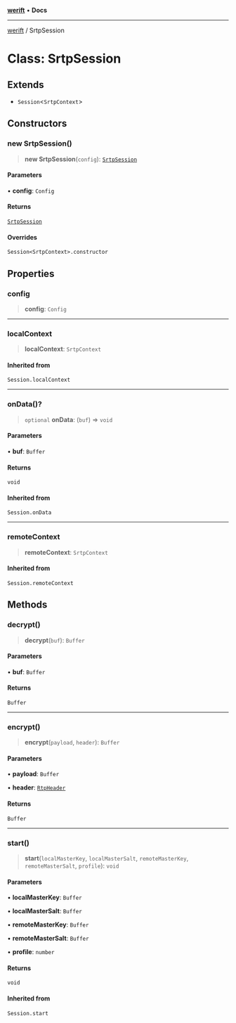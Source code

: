 [**werift**](../README.md) • **Docs**

***

[werift](../globals.md) / SrtpSession

# Class: SrtpSession

## Extends

- `Session`\<`SrtpContext`\>

## Constructors

### new SrtpSession()

> **new SrtpSession**(`config`): [`SrtpSession`](SrtpSession.md)

#### Parameters

• **config**: `Config`

#### Returns

[`SrtpSession`](SrtpSession.md)

#### Overrides

`Session<SrtpContext>.constructor`

## Properties

### config

> **config**: `Config`

***

### localContext

> **localContext**: `SrtpContext`

#### Inherited from

`Session.localContext`

***

### onData()?

> `optional` **onData**: (`buf`) => `void`

#### Parameters

• **buf**: `Buffer`

#### Returns

`void`

#### Inherited from

`Session.onData`

***

### remoteContext

> **remoteContext**: `SrtpContext`

#### Inherited from

`Session.remoteContext`

## Methods

### decrypt()

> **decrypt**(`buf`): `Buffer`

#### Parameters

• **buf**: `Buffer`

#### Returns

`Buffer`

***

### encrypt()

> **encrypt**(`payload`, `header`): `Buffer`

#### Parameters

• **payload**: `Buffer`

• **header**: [`RtpHeader`](RtpHeader.md)

#### Returns

`Buffer`

***

### start()

> **start**(`localMasterKey`, `localMasterSalt`, `remoteMasterKey`, `remoteMasterSalt`, `profile`): `void`

#### Parameters

• **localMasterKey**: `Buffer`

• **localMasterSalt**: `Buffer`

• **remoteMasterKey**: `Buffer`

• **remoteMasterSalt**: `Buffer`

• **profile**: `number`

#### Returns

`void`

#### Inherited from

`Session.start`
